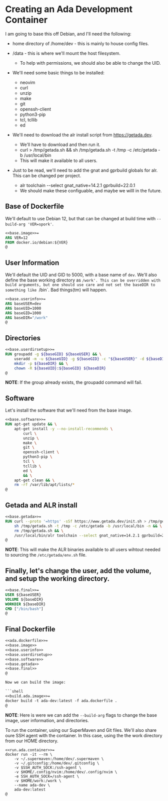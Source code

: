 # Creating an Ada Development Container

I am going to base this off Debian, and I'll need 
the following:

* home directory of /home/dev - this is mainly to house config files.

* /data - this is where we'll mount the host filesystem.
  * To help with permissions, we should also be able to change the UID.

* We'll need some basic things to be installed:
  * neovim
  * curl
  * unzip
  * make
  * git 
  * openssh-client
  * python3-pip
  * tcl, tcllib
  * ed

* We'll need to download the alr install script from https://getada.dev.
  * We'll have to download and then run it. 
  * curl > /tmp/getada.sh && sh /tmp/getada.sh -t /tmp -c /etc/getada -b /usr/local/bin 
  * This will make it available to all users.

* Just to be read, we'll need to add the gnat and gprbuild globals for alr. This can be changed per project.
  * alr toolchain --select gnat_native=14.2.1 gprbuild=22.0.1
  * We should make these configuable, and maybe we willl in the future.

## Base of Dockerfile

We'll default to use Debian 12, but that can be changed at build time with 
`--build-arg 'VER=spork'`.

```Dockerfile
<<base.image>>=
ARG VER=12
FROM docker.io/debian:${VER}
@
```

## User Information

We'll default the UID and GID to 5000, with a base name of `dev`. We'll also define the base working directory as `/work'. This can be overridden with build arguments, but one should use care and not set the baseDIR to something like `/bin`. Bad things(tm) will happen.

```Dockerfile
<<base.userinfo>>=
ARG baseUSER=dev
ARG baseUID=1000
ARG baseGID=1000
ARG baseDIR="/work"
@
```

## Directories

```Dockerfile
<<base.userdirsetup>>=
RUN groupadd -g ${baseGID} ${baseUSER} && \
    useradd -m -u ${baseUID} -g ${baseGID} -c "${baseUSER}" -d ${baseDIR} -s /bin/bash ${baseUSER} && \
    mkdir -p ${baseDIR} && \
    chown -R ${baseUID}:${baseGID} ${baseDIR}
@
```
__NOTE__: If the group already exists, the groupadd command will fail.

## Software

Let's install the software that we'll need from the base image.

```Dockerfile
<<base.software>>=
RUN apt-get update && \
    apt-get install -y --no-install-recommends \
        curl \
        unzip \
        make \
        git \
        openssh-client \
        python3-pip \
        tcl \
        tcllib \
        ed \
        && \
    apt-get clean && \
    rm -rf /var/lib/apt/lists/*
@
```

## Getada and ALR install

```Dockerfile
<<base.getada>>=
RUN curl --proto '=https' -sSf https://www.getada.dev/init.sh > /tmp/getada.sh && \
    sh /tmp/getada.sh -t /tmp -c /etc/getada -b /usr/local/bin -n && \
    rm /tmp/getada.sh && \
    /usr/local/bin/alr toolchain --select gnat_native=14.2.1 gprbuild=22.0.1
@
```

__NOTE__: This will make the ALR binaries available to all users wihtout needed to sourcing the `/etc/getada/env.sh` file.

## Finally, let's change the user, add the volume, and setup the working directory.

```Dockerfile
<<base.final>>=
USER ${baseUSER}
VOLUME ${baseDIR}
WORKDIR ${baseDIR}
CMD ["/bin/bash"]
@
```

## Final Dockerfile

```Dockerfile
<<ada.dockerfile>>=
<<base.image>>
<<base.userinfo>>
<<base.userdirsetup>>
<<base.software>>
<<base.getada>>
<<base.final>>
@

Now we can build the image:

```shell
<<build.ada.image>>=
docker build -t ada-dev:latest -f ada.dockerfile .
@
```

__NOTE__: Here is were we can add the `--build-arg` flags to change the base image, user information, and directories.

To run the container, using our SuperMaven and Git files. We'll also share oure SSH agent with the container. In this case, using the the work directory from our HOME directory.

```shell
<<run.ada.container>>=
docker run -it --rm \
    -v ~/.supermaven:/home/dev/.supermaven \
    -v ~/.gitconfig:/home/dev/.gitconfig \
    -v $SSH_AUTH_SOCK:/ssh-agent \
    -v $HOME/.config/nvim:/home/dev/.config/nvim \
    -e SSH_AUTH_SOCK=/ssh-agent \
    -v $HOME/work:/work \
    --name ada-dev \
    ada-dev:latest
@
```
